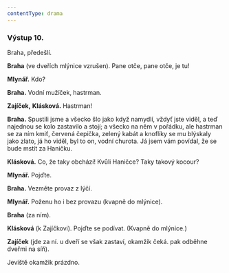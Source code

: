 ```yaml
---
contentType: drama
---
```


<section>

### Výstup 10. 

Braha, předešlí.

**Braha** (ve dveřích mlýnice vzrušen). Pane otče, pane otče, je tu! 

**Mlynář.** Kdo?

**Braha.** Vodní mužíček, hastrman.

**Zajíček,** **Klásková.** Hastrman! 

**Braha.** Spustili jsme a všecko šlo jako když namydlí, vždyť jste viděl, a teď najednou se kolo zastavilo a stojí; a všecko na něm v pořádku, ale hastrman se za ním kmiť, červená čepička, zelený kabát a knoflíky se mu blýskaly jako zlato, já ho viděl, byl to on, vodní churota. Já jsem vám povídal, že se bude mstít za Haničku.

**Klásková.** Co, že taky obchází! Kvůli Haničce? Taky takový kocour?

**Mlynář.** Pojďte.

**Braha.** Vezměte provaz z lýčí.

**Mlynář.** Poženu ho i bez provazu (kvapně do mlýnice).

**Braha** (za ním).

**Klásková** (k Zajíčkovi). Pojďte se podívat. (Kvapně do mlýnice.)

**Zajíček** (jde za ní. u dveří se však zastaví, okamžik čeká. pak odběhne dveřmi na síň).

Jeviště okamžik prázdno.

</section>
